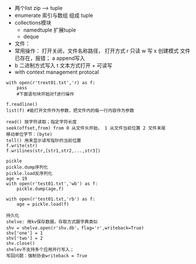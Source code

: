 - 两个list zip --> tuple
- enumerate  索引与数组 组成 tuple
- collections模块
    - namedtuple 扩展tuple
    - deque
- 文件：
- 常用操作： 打开关闭，文件名称路径， 打开方式 r 只读 w 写  x 创建模式 文件已存在，报错； a append写入
- b 二进制方式写入 t 文本方式打开 + 可读写
- with context  management protocal
```
with open(r'trext01.txt','r) as f:
    pass
    #下面语句块开始对f进行操作
```
```
f.readline()
list(f) #能打开文件作为参数，把文件内的每一行内容作为参数
```
```
read() 按字符读取；指定字符长度
seek(offset,from) from 0 从文件头开始， 1 从文件当前位置 2 文件末尾
移动单位字节：(byte)
tell() 用来显示读写指针的当前位置
f.write(str)
f.wrilines(str,[str1,str2,...,str3])
```
```
pickle
pickle.dump序列化
pickle.load反序列化
age = 19
with open(r'test01.txt','wb') as f:
    pickle.dump(age,f)
```
```
with open(r'test01.txt,'rb') as f:
    age = pickle.load(f)
```
```
持久化
shelve: 用kv保存数据，存取方式跟字典类似
shv = shelve.open(r'shv.db'，flag='r',writeback=True)
shv['one'] = 1
shv['two'] = 2
shv.close()
shelev不支持多个应用并行写入；
写回问题：强制协会writeback = True

```